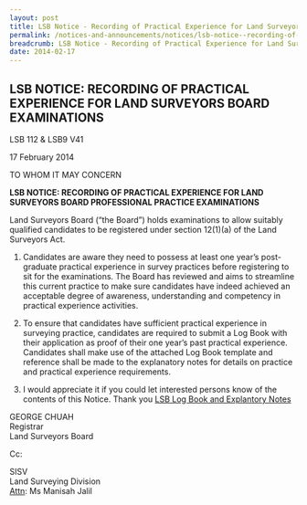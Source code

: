 ```yaml
---
layout: post
title: LSB Notice - Recording of Practical Experience for Land Surveyors Board Examinations
permalink: /notices-and-announcements/notices/lsb-notice--recording-of-practical-experience-for-land-surveyors/
breadcrumb: LSB Notice - Recording of Practical Experience for Land Surveyors Board Examinations
date: 2014-02-17
---
```


LSB NOTICE: RECORDING OF PRACTICAL EXPERIENCE FOR LAND SURVEYORS BOARD EXAMINATIONS
---

LSB 112 & LSB9 V41

17 February 2014

TO WHOM IT MAY CONCERN

**LSB NOTICE: RECORDING OF PRACTICAL EXPERIENCE FOR LAND SURVEYORS BOARD PROFESSIONAL PRACTICE EXAMINATIONS**

Land Surveyors Board (“the Board”) holds examinations to allow suitably qualified candidates to be registered under section 12(1)(a) of the Land Surveyors Act.

1. Candidates are aware they need to possess at least one year’s post-graduate practical experience in survey practices before registering to sit for the examinations. The Board has reviewed and aims to streamline this current practice to make sure candidates have indeed achieved an acceptable degree of awareness, understanding and competency in practical experience activities.<br>

2. To ensure that candidates have sufficient practical experience in surveying practice, candidates are required to submit a Log Book with their application as proof of their one year’s past practical experience. Candidates shall make use of the attached Log Book template and reference shall be made to the explanatory notes for details on practice and practical experience requirements.<br>

3. I would appreciate it if you could let interested persons know of the contents of this Notice. Thank you
[LSB Log Book and Explantory Notes](/files/LSBLogBookandExplanatoryNotes-v1.0.docx)

GEORGE CHUAH<br>
Registrar<br>
Land Surveyors Board<br>

Cc:<br>

SISV<br>
Land Surveying Division<br>
<u>Attn</u>: Ms Manisah Jalil
